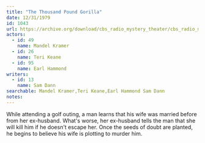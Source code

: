 ```yaml
---
title: "The Thousand Pound Gorilla"
date: 12/31/1979
id: 1043
url: https://archive.org/download/cbs_radio_mystery_theater/cbs_radio_mystery_theater-1001-1050.zip/cbs_radio_mystery_theater-1001-1050%2Fcbsrmt_1043_the_one_thousand_pound_gorilla.mp3
actors:  
  - id: 49
    name: Mandel Kramer  
  - id: 26
    name: Teri Keane  
  - id: 95
    name: Earl Hammond
writers:  
  - id: 13
    name: Sam Dann
searchable: Mandel Kramer,Teri Keane,Earl Hammond Sam Dann
notes:  
---
```

While attending a golf outing, a man learns that his wife was married before from her ex-husband. What's worse, her ex-husband tells the man that she will kill him if he doesn't escape her. Once the seeds of doubt are planted, he begins to believe his wife is plotting to murder him.